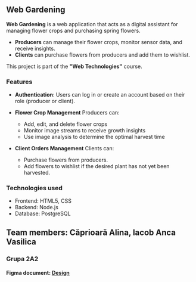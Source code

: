 
## Web Gardening

**Web Gardening** is a web application that acts as a digital assistant for managing flower crops and purchasing spring flowers.  
- **Producers** can manage their flower crops, monitor sensor data, and receive insights.  
- **Clients** can purchase flowers from producers and add them to wishlist.

This project is part of the **"Web Technologies"** course.

### Features

- **Authentication**: Users can log in or create an account based on their role (producer or client).  

- **Flower Crop Management**
  Producers can:  
  - Add, edit, and delete flower crops 
  - Monitor image streams to receive growth insights  
  - Use image analysis to determine the optimal harvest time

- **Client Orders Management**
  Clients can:  
  - Purchase flowers from producers.  
  - Add flowers to wishlist if the desired plant has not yet been harvested.  


### Technologies used
- Frontend: HTML5, CSS  
- Backend: Node.js  
- Database: PostgreSQL  


## Team members: Căprioară Alina, Iacob Anca Vasilica
### Grupa 2A2


#### Figma document: [Design](https://www.figma.com/file/5enax8c8jhU7uadaHf9Lkp/Untitled?type=design&node-id=0%3A1&mode=design&t=fvAxyVQJApKZBH1W-1)

